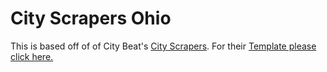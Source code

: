# City Scrapers Ohio

This is based off of of City Beat's [City Scrapers](https://cityscrapers.org). For their [Template please click here.](https://github.com/city-bureau/city-scrapers-template)

